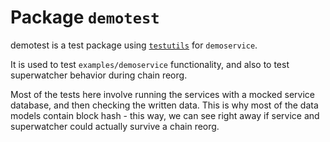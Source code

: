 <!-- markdownlint-configure-file { "MD013": false } -->

# Package `demotest`

demotest is a test package using [`testutils`](../../pkg/testutils/) for `demoservice`.

It is used to test `examples/demoservice` functionality, and also to test superwatcher
behavior during chain reorg.

Most of the tests here involve running the services with a mocked service database,
and then checking the written data. This is why most of the data models contain block hash -
this way, we can see right away if service and superwatcher could actually survive a chain reorg.
